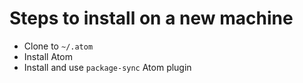 # Steps to install on a new machine

- Clone to `~/.atom`
- Install Atom
- Install and use `package-sync` Atom plugin 
